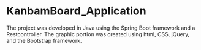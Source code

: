 # KanbamBoard_Application

The project was developed in Java using the Spring Boot framework and a Restcontroller. 
The graphic portion was created using html, CSS, jQuery, and the Bootstrap framework.
